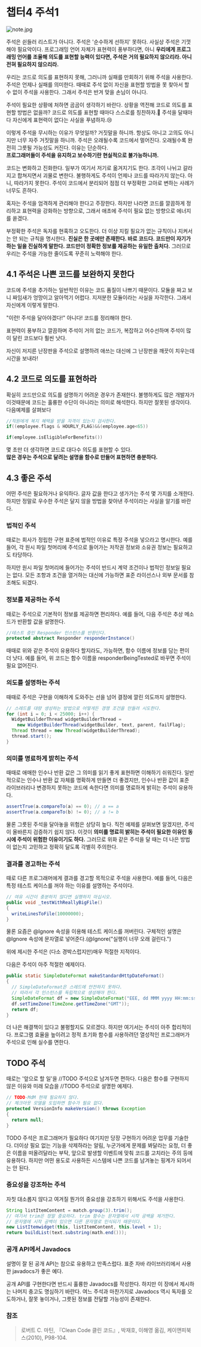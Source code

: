 # 챕터4 주석1

![note.jpg](/img/CleanCode/Chapter4/note.jpg?raw=true)

주석은 쉰들러 리스트가 아니다. 주석은 '순수하게 선하지' 못하다. 사실상 주석은 기껏해야 필요악이다. 프로그래밍 언어 자체가 표현력이 풍부하다면, 아니 **우리에게 프로그래밍 언어를 조율해 의도를 표현할 능력이 있다면, 주석은 거의 필요하지 않으리라. 아니 전혀 필요하지 않으리라.**

우리는 코드로 의도를 표현하지 못해, 그러니까 실패를 만회하기 위해 주석을 사용한다. 주석은 언제나 실패를 의미한다. 때때로 주석 없이 자신을 표현할 방법을 못 찾아서 할 수 없이 주석을 사용한다. 그래서 주석은 반겨 맞을 손님이 아니다.

주석이 필요한 상황에 처하면 곰곰이 생각하기 바란다. 상황을 역전해 코드로 의도를 표현할 방법은 없을까? 코드로 의도를 표현할 때마다 스스로를 칭찬하자.🙂 주석을 달때마다 자신에게 표현력이 없다는 사실을 푸념하자.😢

이렇게 주석을 무시하는 이유가 무엇일까? 거짓말을 하니까. 항상도 아니고 고의도 아니지만 너무 자주 거짓말을 하니까. 주석은 오래될수록 코드에서 멀어진다. 오래될수록 완전히 그릇될 가능성도 커진다. 이유는 단순하다.  
**프로그래머들이 주석을 유지하고 보수하기란 현실적으로 불가능하니까.**

코드는 변화하고 진화한다. 일부가 여기서 저기로 옮겨지기도 한다. 조각이 나뉘고 갈라지고 합쳐지면서 괴물로 변한다. 불행하게도 주석이 언제나 코드를 따라가지 않는다. 아니, 따라가지 못한다. 주석이 코드에서 분리되어 점점 더 부정확한 고아로 변하는 사례가 너무도 흔하다.

혹자는 주석을 엄격하게 관리해야 한다고 주장한다. 하지만 나라면 코드를 깔끔하게 정리하고 표현력을 강화하는 방향으로, 그래서 애초에 주석이 필요 없는 방향으로 에너지를 쏟겠다.

부정확한 주석은 독자를 현혹하고 오도한다. 더 이상 지킬 필요가 없는 규칙이나 지켜서는 안 되는 규칙을 명시한다. **진실은 한 곳에만 존재한다. 바로 코드다. 코드만이 자기가 하는 일을 진실하게 말한다. 코드만이 정확한 정보를 제공하는 유일한 출처다.** 그러므로 우리는 주석을 가능한 줄이도록 꾸준히 노력해야 한다.

## 4.1 주석은 나쁜 코드를 보완하지 못한다

코드에 주석을 추가하는 일반적인 이유는 코드 품질이 나쁘기 때문이다. 모듈을 짜고 보니 짜임새가 엉망이고 알아먹기 어렵다. 지저분한 모듈이라는 사실을 자각한다. 그래서 자신에게 이렇게 말한다.

"이런! 주석을 달아야겠다!" 아니다! 코드를 정리해야 한다.

표현력이 풍부하고 깔끔하며 주석이 거의 없는 코드가, 복잡하고 어수선하며 주석이 많이 달린 코드보다 훨씬 낫다.

자신이 저지른 난장판을 주석으로 설명하려 애쓰는 대신에 그 난장판을 깨끗이 치우는데 시간을 보내라!

## 4.2 코드로 의도를 표현하라

확실히 코드만으로 의도를 설명하기 어려운 경우가 존재한다. 불행하게도 많은 개발자가 이것때문에 코드는 훌륭한 수단이 아니라는 의미로 해석한다. 하지만 잘못된 생각이다. 다음예제를 살펴보다

```kotlin
//직원에게 복지 혜택을 받을 자격이 있는지 검사한다.
if((employee.flags & HOURLY_FLAG)&&(employee.age<65))

if(employee.isEligibleForBenefits())
```

몇 초만 더 생각하면 코드로 대다수 의도를 표현할 수 있다.  
**많은 경우는 주석으로 달려는 설명을 함수로 만들어 표현하면 충분하다.**

## 4.3 좋은 주석

어떤 주석은 필요하거나 유익하다. 글자 값을 한다고 생가가는 주석 몇 가지를 소개한다. 하지만 정말로 우수한 주석은 달지 않을 방법을 찾아낸 주석이라는 사실을 알기를 바란다.

### 법적인 주석

때로는 회사가 정립한 구현 표준에 법적인 이유로 특정 주석을 넣으라고 명시한다. 예를 들어, 각 원시 파일 첫머리에 주석으로 들어가는 저작권 정보와 소유권 정보는 필요하고도 타당하다.

하지만 원시 파일 첫머리에 들어가는 주석이 반드시 계약 조건이나 법적인 정보일 필요는 없다. 모든 조항과 조건을 열거하는 대신에 가능하면 표준 라이선스나 외부 문서를 참조해도 되겠다.

### 정보를 제공하는 주석

때로는 주석으로 기본적이 정보를 제공하면 편리하다. 예를 들어, 다음 주석은 추상 메소드가 반환할 값을 설명한다.

```java
//테스트 중인 Responder 인스턴스를 반환단다.
protected abstract Responder responderInstance()
```

때때로 위와 같은 주석이 유용하다 할지라도, 가능하면, 함수 이름에 정보를 담는 편이 더 낫다. 예를 들어, 위 코드는 함수 이름을 responderBeingTested로 바꾸면 주석이 필요 없어진다.

### 의도를 설명하는 주석

때때로 주석은 구현을 이해하게 도와주는 선을 넘어 결정에 깔린 의도까지 설명한다.

```java
// 스레드를 대량 생성하는 방법으로 어떻게든 경쟁 조건을 만들려 시도한다.
for (int i = 0; i < 25000; i++) {
  WidgetBuilderThread widgetBuilderThread =
    new WidgetBuilderThread(widgetBuilder, text, parent, failFlag);
  Thread thread = new Thread(widgetBuilderThread);
  thread.start();
}
```

### 의미를 명료하게 밝히는 주석

때때로 애매한 인수나 반환 값은 그 의미를 읽기 좋게 표현하면 이해하기 쉬워진다. 일반적으로는 인수나 반환 값 자체를 명확하게 만들면 더 좋겠지만, 인수나 반환 값이 표준 라이브러리나 변경하지 못하는 코드에 속한다면 의미를 명료하게 밝히는 주석이 유용하다.

```java
assertTrue(a.compareTo(a) == 0); // a == a
assertTrue(a.compareTo(b) != 0); // a != b
```

물론 그릇된 주석을 달아놓을 위험은 상당히 높다. 직전 예제를 살펴보면 알겠지만, 주석이 올바른지 검증하기 쉽지 않다. 이것이 **의미를 명료히 밝히는 주석이 필요한 이유인 동시에 주석이 위험한 이유이기도 하다.** 그러므로 위화 같은 주석을 달 때는 더 나은 방법이 없는지 고민하고 정확히 달도록 각별히 주의한다.

### 결과를 경고하는 주석

때로 다른 프로그래머에게 결과를 경고할 목적으로 주석을 사용한다. 예를 들어, 다음은 특정 테스트 케이스를 꺼야 하는 이유를 설명하는 주석이다.

```java
// 여유 시간이 충분하지 않다면 실행하지 마십시오.
public void _testWithReallyBigFile()
{
  writeLinesToFile(10000000);
}
```

물론 요즘은 @Ignore 속성을 이용해 테스트 케이스를 꺼버린다. 구체적인 설명은 @Ignore 속성에 문자열로 넣어준다.(@Ignore("실행이 너무 오래 걸린다.")

위에 제시한 주석은 (다소 경박스럽지만)매우 적절한 지적이다.

다음은 주석이 아주 적절한 예제이다.

```java
public static SimpleDateFormat makeStandardHttpDateFormat()
{
  // SimpleDateFormat은 스레드에 안전하지 못하다.
  // 따라서 각 인스턴스를 독립적으로 생성해야 한다.
  SimpleDateFormat df = new SimpleDateFormat("EEE, dd MMM yyyy HH:mm:ss z");
  df.setTimeZone(TimeZone.getTimeZone("GMT"));
  return df;
}
```

더 나은 해결책이 있다고 불평할지도 모르겠다. 하지만 여기서는 주석이 아주 합리적이다. 프로그램 효율을 높이려고 정적 초기화 함수를 사용하려던 열성적인 프로그래머가 주석으로 인해 실수를 면한다.

## TODO 주석

때로는 '앞으로 할 일'을 //TODO 주석으로 남겨두면 편하다. 다음은 함수를 구현하지 않은 이유와 미래 모습을 //TODO 주석으로 설명한 예제다.

```java
// TODO-MdM 현재 필요하지 않다.
// 체크아웃 모델을 도입하면 함수가 필요 없다.
protected VersionInfo makeVersion() throws Exception
{
  return null;
}
```

TODO 주석은 프로그래머가 필요하다 여기지만 당장 구현하기 어려운 업무를 기술한다. 더이상 필요 없는 기능을 삭제하라는 알림, 누군가에게 문제를 봐달라는 요청, 더 좋은 이름을 떠올려달라는 부탁, 앞으로 발생할 이벤트에 맞춰 코드를 고치라는 주의 등에 유용하다. 하지만 어떤 용도로 사용하든 시스템에 나쁜 코드를 남겨놓는 핑계가 되어서는 안 된다.

### 중요성을 강조하는 주석

자칫 대소롭지 않다고 여겨질 뭔가의 중요성을 강조하기 위해서도 주석을 사용한다.

```java
String listItemContent = match.group(3).trim();
// 여기서 trim은 정말 중요하다. trim 함수는 문자열에서 시작 공백을 제거한다.
// 문자열에 시작 공백이 있으면 다른 문자열로 인식되기 때문이다.
new ListItemwidget(this, listItemContent, this.level + 1);
return buildList(text.substring(math.end()));
```

### 공개 API에서 Javadocs

설명이 잘 된 공개 API는 참으로 유용하고 만족스럽다. 표준 자바 라이브러리에서 사용한 javadocs가 좋은 예다.

공개 API를 구현한다면 반드시 훌륭한 Javadocs를 작성한다. 하지만 이 장에서 제시하는 나머지 충고도 명심하기 바란다. 여느 주석과 마찬가지로 Javadocs 역시 독자를 오도하거나, 잘못 놓이거나, 그릇된 정보를 전달할 가능성이 존재한다.

### 참조

> 로버트 C. 마틴, 『Clean Code 클린 코드』, 박재호, 이해영 옮김, 케이앤피북스(2010), P98-104.
>